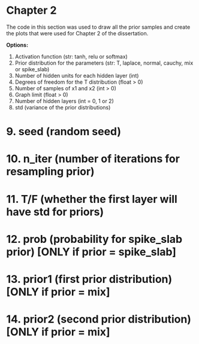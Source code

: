 # Chapter 2

The code in this section was used to draw all the prior samples and create the plots that were used for Chapter 2 of the dissertation.

**Options:**
  1.  Activation function (str: tanh, relu or softmax)
  2.  Prior distribution for the parameters (str: T, laplace, normal, cauchy, mix or spike_slab) 
  3.  Number of hidden units for each hidden layer (int)
  4.  Degrees of freedom for the T distribution (float > 0)
  5.  Number of samples of x1 and x2 (int > 0)
  6.  Graph limit (float > 0)
  7.  Number of hidden layers (int = 0, 1 or 2)            				     
  8.  std                        			   (variance of the prior distributions)
# 9.  seed                        			   (random seed)
# 10. n_iter                 				   (number of iterations for resampling prior)
# 11. T/F                                      (whether the first layer will have std for priors)
# 12. prob                   				   (probability for spike_slab prior) [ONLY if prior = spike_slab]
# 13. prior1                  				   (first prior distribution)  [ONLY if prior = mix]  
# 14. prior2                   				   (second prior distribution) [ONLY if prior = mix]
